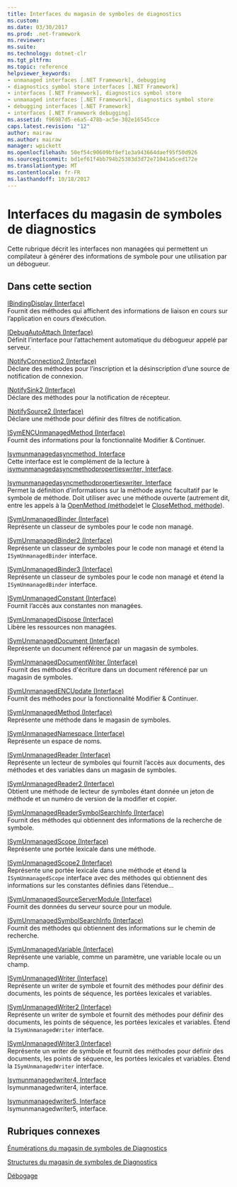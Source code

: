 ```yaml
---
title: Interfaces du magasin de symboles de diagnostics
ms.custom: 
ms.date: 03/30/2017
ms.prod: .net-framework
ms.reviewer: 
ms.suite: 
ms.technology: dotnet-clr
ms.tgt_pltfrm: 
ms.topic: reference
helpviewer_keywords:
- unmanaged interfaces [.NET Framework], debugging
- diagnostics symbol store interfaces [.NET Framework]
- interfaces [.NET Framework], diagnostics symbol store
- unmanaged interfaces [.NET Framework], diagnostics symbol store
- debugging interfaces [.NET Framework]
- interfaces [.NET Framework debugging]
ms.assetid: f96987d5-e6a5-478b-ac5e-302e16545cce
caps.latest.revision: "12"
author: mairaw
ms.author: mairaw
manager: wpickett
ms.openlocfilehash: 50ef54c90609bf8ef1e3a943664daef95f50d926
ms.sourcegitcommit: bd1ef61f4bb794b25383d3d72e71041a5ced172e
ms.translationtype: MT
ms.contentlocale: fr-FR
ms.lasthandoff: 10/18/2017
---
```

# <a name="diagnostics-symbol-store-interfaces"></a>Interfaces du magasin de symboles de diagnostics
Cette rubrique décrit les interfaces non managées qui permettent un compilateur à générer des informations de symbole pour une utilisation par un débogueur.  
  
## <a name="in-this-section"></a>Dans cette section  
 [IBindingDisplay (Interface)](../../../../docs/framework/unmanaged-api/diagnostics/ibindingdisplay-interface.md)  
 Fournit des méthodes qui affichent des informations de liaison en cours sur l’application en cours d’exécution.  
  
 [IDebugAutoAttach (Interface)](../../../../docs/framework/unmanaged-api/diagnostics/idebugautoattach-interface.md)  
 Définit l’interface pour l’attachement automatique du débogueur appelé par serveur.  
  
 [INotifyConnection2 (Interface)](../../../../docs/framework/unmanaged-api/diagnostics/inotifyconnection2-interface.md)  
 Déclare des méthodes pour l’inscription et la désinscription d’une source de notification de connexion.  
  
 [INotifySink2 (Interface)](../../../../docs/framework/unmanaged-api/diagnostics/inotifysink2-interface.md)  
 Déclare des méthodes pour la notification de récepteur.  
  
 [INotifySource2 (Interface)](../../../../docs/framework/unmanaged-api/diagnostics/inotifysource2-interface.md)  
 Déclare une méthode pour définir des filtres de notification.  
  
 [ISymENCUnmanagedMethod (Interface)](../../../../docs/framework/unmanaged-api/diagnostics/isymencunmanagedmethod-interface.md)  
 Fournit des informations pour la fonctionnalité Modifier & Continuer.  
  
 [Isymunmanagedasyncmethod, Interface](../../../../docs/framework/unmanaged-api/diagnostics/isymunmanagedasyncmethod-interface.md)  
 Cette interface est le complément de la lecture à [isymunmanagedasyncmethodpropertieswriter, Interface](../../../../docs/framework/unmanaged-api/diagnostics/isymunmanagedasyncmethodpropertieswriter-interface.md).  
  
 [Isymunmanagedasyncmethodpropertieswriter, Interface](../../../../docs/framework/unmanaged-api/diagnostics/isymunmanagedasyncmethodpropertieswriter-interface.md)  
 Permet la définition d’informations sur la méthode async facultatif par le symbole de méthode. Doit utiliser avec une méthode ouverte (autrement dit, entre les appels à la [OpenMethod (méthode)](../../../../docs/framework/unmanaged-api/diagnostics/isymunmanagedwriter-openmethod-method.md)et le [CloseMethod, méthode](../../../../docs/framework/unmanaged-api/diagnostics/isymunmanagedwriter-closemethod-method.md)).  
  
 [ISymUnmanagedBinder (Interface)](../../../../docs/framework/unmanaged-api/diagnostics/isymunmanagedbinder-interface.md)  
 Représente un classeur de symboles pour le code non managé.  
  
 [ISymUnmanagedBinder2 (Interface)](../../../../docs/framework/unmanaged-api/diagnostics/isymunmanagedbinder2-interface.md)  
 Représente un classeur de symboles pour le code non managé et étend la `ISymUnmanagedBinder` interface.  
  
 [ISymUnmanagedBinder3 (Interface)](../../../../docs/framework/unmanaged-api/diagnostics/isymunmanagedbinder3-interface.md)  
 Représente un classeur de symboles pour le code non managé et étend la `ISymUnmanagedBinder` interface.  
  
 [ISymUnmanagedConstant (Interface)](../../../../docs/framework/unmanaged-api/diagnostics/isymunmanagedconstant-interface.md)  
 Fournit l’accès aux constantes non managées.  
  
 [ISymUnmanagedDispose (Interface)](../../../../docs/framework/unmanaged-api/diagnostics/isymunmanageddispose-interface.md)  
 Libère les ressources non managées.  
  
 [ISymUnmanagedDocument (Interface)](../../../../docs/framework/unmanaged-api/diagnostics/isymunmanageddocument-interface.md)  
 Représente un document référencé par un magasin de symboles.  
  
 [ISymUnmanagedDocumentWriter (Interface)](../../../../docs/framework/unmanaged-api/diagnostics/isymunmanageddocumentwriter-interface.md)  
 Fournit des méthodes d'écriture dans un document référencé par un magasin de symboles.  
  
 [ISymUnmanagedENCUpdate (Interface)](../../../../docs/framework/unmanaged-api/diagnostics/isymunmanagedencupdate-interface.md)  
 Fournit des méthodes pour la fonctionnalité Modifier & Continuer.  
  
 [ISymUnmanagedMethod (Interface)](../../../../docs/framework/unmanaged-api/diagnostics/isymunmanagedmethod-interface.md)  
 Représente une méthode dans le magasin de symboles.  
  
 [ISymUnmanagedNamespace (Interface)](../../../../docs/framework/unmanaged-api/diagnostics/isymunmanagednamespace-interface.md)  
 Représente un espace de noms.  
  
 [ISymUnmanagedReader (Interface)](../../../../docs/framework/unmanaged-api/diagnostics/isymunmanagedreader-interface.md)  
 Représente un lecteur de symboles qui fournit l’accès aux documents, des méthodes et des variables dans un magasin de symboles.  
  
 [ISymUnmanagedReader2 (Interface)](../../../../docs/framework/unmanaged-api/diagnostics/isymunmanagedreader2-interface.md)  
 Obtient une méthode de lecteur de symboles étant donnée un jeton de méthode et un numéro de version de la modifier et copier.  
  
 [ISymUnmanagedReaderSymbolSearchInfo (Interface)](../../../../docs/framework/unmanaged-api/diagnostics/isymunmanagedreadersymbolsearchinfo-interface.md)  
 Fournit des méthodes qui obtiennent des informations de la recherche de symbole.  
  
 [ISymUnmanagedScope (Interface)](../../../../docs/framework/unmanaged-api/diagnostics/isymunmanagedscope-interface.md)  
 Représente une portée lexicale dans une méthode.  
  
 [ISymUnmanagedScope2 (Interface)](../../../../docs/framework/unmanaged-api/diagnostics/isymunmanagedscope2-interface.md)  
 Représente une portée lexicale dans une méthode et étend la `ISymUnmanagedScope` interface avec des méthodes qui obtiennent des informations sur les constantes définies dans l’étendue...  
  
 [ISymUnmanagedSourceServerModule (Interface)](../../../../docs/framework/unmanaged-api/diagnostics/isymunmanagedsourceservermodule-interface.md)  
 Fournit des données du serveur source pour un module.  
  
 [ISymUnmanagedSymbolSearchInfo (Interface)](../../../../docs/framework/unmanaged-api/diagnostics/isymunmanagedsymbolsearchinfo-interface.md)  
 Fournit des méthodes qui obtiennent des informations sur le chemin de recherche.  
  
 [ISymUnmanagedVariable (Interface)](../../../../docs/framework/unmanaged-api/diagnostics/isymunmanagedvariable-interface.md)  
 Représente une variable, comme un paramètre, une variable locale ou un champ.  
  
 [ISymUnmanagedWriter (Interface)](../../../../docs/framework/unmanaged-api/diagnostics/isymunmanagedwriter-interface.md)  
 Représente un writer de symbole et fournit des méthodes pour définir des documents, les points de séquence, les portées lexicales et variables.  
  
 [ISymUnmanagedWriter2 (Interface)](../../../../docs/framework/unmanaged-api/diagnostics/isymunmanagedwriter2-interface.md)  
 Représente un writer de symbole et fournit des méthodes pour définir des documents, les points de séquence, les portées lexicales et variables. Étend la `ISymUnmanagedWriter` interface.  
  
 [ISymUnmanagedWriter3 (Interface)](../../../../docs/framework/unmanaged-api/diagnostics/isymunmanagedwriter3-interface.md)  
 Représente un writer de symbole et fournit des méthodes pour définir des documents, les points de séquence, les portées lexicales et variables. Étend la `ISymUnmanagedWriter` interface.  
  
 [Isymunmanagedwriter4, Interface](../../../../docs/framework/unmanaged-api/diagnostics/isymunmanagedwriter4-interface.md)  
 Isymunmanagedwriter4, interface.  
  
 [Isymunmanagedwriter5, Interface](../../../../docs/framework/unmanaged-api/diagnostics/isymunmanagedwriter5-interface.md)  
 Isymunmanagedwriter5, interface.  
  
## <a name="related-sections"></a>Rubriques connexes  
 [Énumérations du magasin de symboles de Diagnostics](../../../../docs/framework/unmanaged-api/diagnostics/diagnostics-symbol-store-enumerations.md)  
  
 [Structures du magasin de symboles de Diagnostics](../../../../docs/framework/unmanaged-api/diagnostics/diagnostics-symbol-store-structures.md)  
  
 [Débogage](../../../../docs/framework/unmanaged-api/debugging/index.md)
